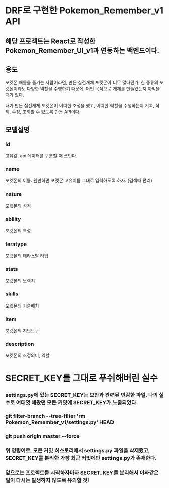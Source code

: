# DRF로 구현한 Pokemon_Remember_v1 API
## 해당 프로젝트는 React로 작성한 Pokemon_Remember_UI_v1과 연동하는 백엔드이다.

## 용도
포켓몬 배틀을 즐기는 사람이라면, 만든 실전개체 포켓몬이 너무 많다던가, 한 종류의 포켓몬이라도 다양한 역할을 수행하기 때문에, 어떤 목적으로 개체를 만들었는지 까먹을 때가 있다.

내가 만든 실전개체 포켓몬이 어떠한 조정을 했고, 어떠한 역할을 수행하는지 기록, 삭제, 수정, 조회할 수 있도록 만든 API이다.

## 모델설명

### id
고유값. api 데이터를 구분할 때 쓰인다.

### name
포켓몬의 이름. 웬만하면 포켓몬 고유이름 그대로 입력하도록 하자. (검색때 편리)

### nature
포켓몬의 성격

### ability
포켓몬의 특성

### teratype
포켓몬의 테라스탈 타입

### stats
포켓몬의 노력치

### skills
포켓몬의 기술배치

### item
포켓몬의 지닌도구

### description
포켓몬의 조정의미, 역할


# SECRET_KEY를 그대로 푸쉬해버린 실수

### settings.py에 있는 SECRET_KEY는 보안과 관련된 민감한 파일. 나의 실수로 여태껏 해왔던 모든 커밋에 SECRET_KEY가 노출되었다.

### git filter-branch --tree-filter 'rm Pokemon_Remember_v1/settings.py' HEAD
### git push origin master --force

### 위 명령어로, 모든 커밋 히스토리에서 settings.py 파일을 삭제했고, SECRET_KEY를 분리한 가장 최근 커밋에만 settings.py가 존재한다.

### 앞으로는 프로젝트를 시작하자마자 SECRET_KEY를 분리해서 이와같은 일이 다시는 발생하지 않도록 유의할 것!